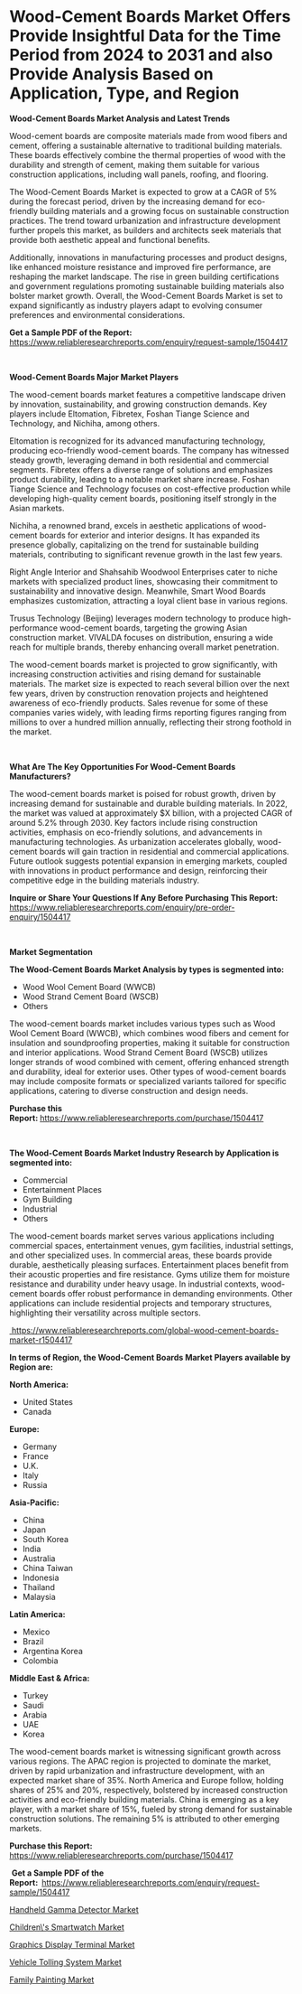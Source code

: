 <p><h1>Wood-Cement Boards Market Offers Provide Insightful Data for the Time Period from 2024 to 2031 and also Provide Analysis Based on Application, Type, and Region</h1></p><p><strong>Wood-Cement Boards Market Analysis and Latest Trends</strong></p>
<p><p>Wood-cement boards are composite materials made from wood fibers and cement, offering a sustainable alternative to traditional building materials. These boards effectively combine the thermal properties of wood with the durability and strength of cement, making them suitable for various construction applications, including wall panels, roofing, and flooring. </p><p>The Wood-Cement Boards Market is expected to grow at a CAGR of 5% during the forecast period, driven by the increasing demand for eco-friendly building materials and a growing focus on sustainable construction practices. The trend toward urbanization and infrastructure development further propels this market, as builders and architects seek materials that provide both aesthetic appeal and functional benefits. </p><p>Additionally, innovations in manufacturing processes and product designs, like enhanced moisture resistance and improved fire performance, are reshaping the market landscape. The rise in green building certifications and government regulations promoting sustainable building materials also bolster market growth. Overall, the Wood-Cement Boards Market is set to expand significantly as industry players adapt to evolving consumer preferences and environmental considerations.</p></p>
<p><strong>Get a Sample PDF of the Report:&nbsp;</strong> <a href="https://www.reliableresearchreports.com/enquiry/request-sample/1504417?utm_campaign=11&utm_medium=2&utm_source=Github&utm_content=ia&utm_term=27092024&utm_id=wood-cement-boards">https://www.reliableresearchreports.com/enquiry/request-sample/1504417</a></p>
<p>&nbsp;</p>
<p><strong>Wood-Cement Boards Major Market Players</strong></p>
<p><p>The wood-cement boards market features a competitive landscape driven by innovation, sustainability, and growing construction demands. Key players include Eltomation, Fibretex, Foshan Tiange Science and Technology, and Nichiha, among others.</p><p>Eltomation is recognized for its advanced manufacturing technology, producing eco-friendly wood-cement boards. The company has witnessed steady growth, leveraging demand in both residential and commercial segments. Fibretex offers a diverse range of solutions and emphasizes product durability, leading to a notable market share increase. Foshan Tiange Science and Technology focuses on cost-effective production while developing high-quality cement boards, positioning itself strongly in the Asian markets.</p><p>Nichiha, a renowned brand, excels in aesthetic applications of wood-cement boards for exterior and interior designs. It has expanded its presence globally, capitalizing on the trend for sustainable building materials, contributing to significant revenue growth in the last few years.</p><p>Right Angle Interior and Shahsahib Woodwool Enterprises cater to niche markets with specialized product lines, showcasing their commitment to sustainability and innovative design. Meanwhile, Smart Wood Boards emphasizes customization, attracting a loyal client base in various regions.</p><p>Trusus Technology (Beijing) leverages modern technology to produce high-performance wood-cement boards, targeting the growing Asian construction market. VIVALDA focuses on distribution, ensuring a wide reach for multiple brands, thereby enhancing overall market penetration.</p><p>The wood-cement boards market is projected to grow significantly, with increasing construction activities and rising demand for sustainable materials. The market size is expected to reach several billion over the next few years, driven by construction renovation projects and heightened awareness of eco-friendly products. Sales revenue for some of these companies varies widely, with leading firms reporting figures ranging from millions to over a hundred million annually, reflecting their strong foothold in the market.</p></p>
<p>&nbsp;</p>
<p><strong>What Are The Key Opportunities For Wood-Cement Boards Manufacturers?</strong></p>
<p><p>The wood-cement boards market is poised for robust growth, driven by increasing demand for sustainable and durable building materials. In 2022, the market was valued at approximately $X billion, with a projected CAGR of around 5.2% through 2030. Key factors include rising construction activities, emphasis on eco-friendly solutions, and advancements in manufacturing technologies. As urbanization accelerates globally, wood-cement boards will gain traction in residential and commercial applications. Future outlook suggests potential expansion in emerging markets, coupled with innovations in product performance and design, reinforcing their competitive edge in the building materials industry.</p></p>
<p><strong>Inquire or Share Your Questions If Any Before Purchasing This Report:</strong> <a href="https://www.reliableresearchreports.com/enquiry/pre-order-enquiry/1504417?utm_campaign=11&utm_medium=2&utm_source=Github&utm_content=ia&utm_term=27092024&utm_id=wood-cement-boards">https://www.reliableresearchreports.com/enquiry/pre-order-enquiry/1504417</a></p>
<p>&nbsp;</p>
<p><strong>Market Segmentation</strong></p>
<p><strong>The Wood-Cement Boards Market Analysis by types is segmented into:</strong></p>
<p><ul><li>Wood Wool Cement Board (WWCB)</li><li>Wood Strand Cement Board (WSCB)</li><li>Others</li></ul></p>
<p><p>The wood-cement boards market includes various types such as Wood Wool Cement Board (WWCB), which combines wood fibers and cement for insulation and soundproofing properties, making it suitable for construction and interior applications. Wood Strand Cement Board (WSCB) utilizes longer strands of wood combined with cement, offering enhanced strength and durability, ideal for exterior uses. Other types of wood-cement boards may include composite formats or specialized variants tailored for specific applications, catering to diverse construction and design needs.</p></p>
<p><strong>Purchase this Report:&nbsp;</strong><a href="https://www.reliableresearchreports.com/purchase/1504417?utm_campaign=11&utm_medium=2&utm_source=Github&utm_content=ia&utm_term=27092024&utm_id=wood-cement-boards">https://www.reliableresearchreports.com/purchase/1504417</a></p>
<p>&nbsp;</p>
<p><strong>The Wood-Cement Boards Market Industry Research by Application is segmented into:</strong></p>
<p><ul><li>Commercial</li><li>Entertainment Places</li><li>Gym Building</li><li>Industrial</li><li>Others</li></ul></p>
<p><p>The wood-cement boards market serves various applications including commercial spaces, entertainment venues, gym facilities, industrial settings, and other specialized uses. In commercial areas, these boards provide durable, aesthetically pleasing surfaces. Entertainment places benefit from their acoustic properties and fire resistance. Gyms utilize them for moisture resistance and durability under heavy usage. In industrial contexts, wood-cement boards offer robust performance in demanding environments. Other applications can include residential projects and temporary structures, highlighting their versatility across multiple sectors.</p></p>
<p><a href="https://www.reliableresearchreports.com/global-wood-cement-boards-market-r1504417?utm_campaign=11&utm_medium=2&utm_source=Github&utm_content=ia&utm_term=27092024&utm_id=wood-cement-boards">&nbsp;https://www.reliableresearchreports.com/global-wood-cement-boards-market-r1504417</a></p>
<p><strong>In terms of Region, the Wood-Cement Boards Market Players available by Region are:</strong></p>
<p>
    <p> <strong> North America: </strong>
        <ul>
            <li>United States</li>
            <li>Canada</li>
        </ul>
        </p> 
    <p> <strong> Europe: </strong>
        <ul>
            <li>Germany</li>
            <li>France</li>
            <li>U.K.</li>
            <li>Italy</li>
            <li>Russia</li>
        </ul>
        </p> 
    <p> <strong> Asia-Pacific: </strong>
        <ul>
            <li>China</li>
            <li>Japan</li>
            <li>South Korea</li>
            <li>India</li>
            <li>Australia</li>
            <li>China Taiwan</li>
            <li>Indonesia</li>
            <li>Thailand</li>
            <li>Malaysia</li>
        </ul>
        </p> 
    <p> <strong> Latin America: </strong>
        <ul>
            <li>Mexico</li>
            <li>Brazil</li>
            <li>Argentina Korea</li>
            <li>Colombia</li>
        </ul>
        </p> 
    <p> <strong> Middle East & Africa: </strong>
        <ul>
            <li>Turkey</li>
            <li>Saudi</li>
            <li>Arabia</li>
            <li>UAE</li>
            <li>Korea</li>
        </ul>
    </p>
    </p>
<p><p>The wood-cement boards market is witnessing significant growth across various regions. The APAC region is projected to dominate the market, driven by rapid urbanization and infrastructure development, with an expected market share of 35%. North America and Europe follow, holding shares of 25% and 20%, respectively, bolstered by increased construction activities and eco-friendly building materials. China is emerging as a key player, with a market share of 15%, fueled by strong demand for sustainable construction solutions. The remaining 5% is attributed to other emerging markets.</p></p>
<p><strong>Purchase this Report: </strong><a href="https://www.reliableresearchreports.com/purchase/1504417?utm_campaign=11&utm_medium=2&utm_source=Github&utm_content=ia&utm_term=27092024&utm_id=wood-cement-boards">https://www.reliableresearchreports.com/purchase/1504417</a></p>
<p>&nbsp;<strong>Get a Sample PDF of the Report:&nbsp;&nbsp;</strong><a href="https://www.reliableresearchreports.com/enquiry/request-sample/1504417?utm_campaign=11&utm_medium=2&utm_source=Github&utm_content=ia&utm_term=27092024&utm_id=wood-cement-boards">https://www.reliableresearchreports.com/enquiry/request-sample/1504417</a></p>
<p><strong></strong></p>
<p><p><a href="https://issuu.com/reportprime-2/docs/handheld-gamma-detector-market-size_0c0fa51b1047a6?utm_campaign=11&utm_medium=2&utm_source=Github&utm_content=ia&utm_term=27092024&utm_id=wood-cement-boards">Handheld Gamma Detector Market</a></p><p><a href="https://github.com/KamrulHadi87/Market-Research-Report-List-1/blob/main/childrens-smartwatch-market.md?utm_campaign=11&utm_medium=2&utm_source=Github&utm_content=ia&utm_term=27092024&utm_id=wood-cement-boards">Children\'s Smartwatch Market</a></p><p><a href="https://issuu.com/reportprime-2/docs/graphics-display-terminal-market-si_f11c4e17ab4f5f?utm_campaign=11&utm_medium=2&utm_source=Github&utm_content=ia&utm_term=27092024&utm_id=wood-cement-boards">Graphics Display Terminal Market</a></p><p><a href="https://github.com/StackhouseBerny/Market-Research-Report-List-1/blob/main/vehicle-tolling-system-market.md?utm_campaign=11&utm_medium=2&utm_source=Github&utm_content=ia&utm_term=27092024&utm_id=wood-cement-boards">Vehicle Tolling System Market</a></p><p><a href="https://www.linkedin.com/pulse/strategic-market-insights-navigating-global-family-painting-7djpc?trackingId=YeT%2BuP%2FjS1iPwiEiL7uoOQ%3D%3D&utm_campaign=11&utm_medium=2&utm_source=Github&utm_content=ia&utm_term=27092024&utm_id=wood-cement-boards">Family Painting Market</a></p></p>